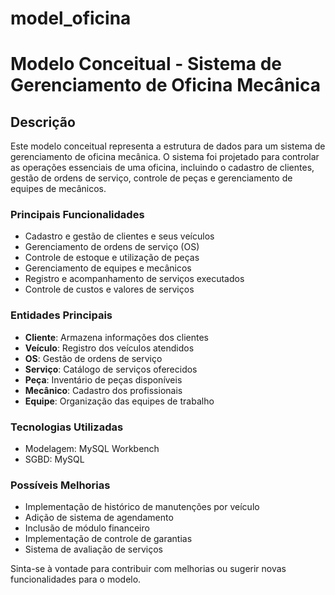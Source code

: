 # model_oficina
# Modelo Conceitual - Sistema de Gerenciamento de Oficina Mecânica

## Descrição
Este modelo conceitual representa a estrutura de dados para um sistema de gerenciamento de oficina mecânica. O sistema foi projetado para controlar as operações essenciais de uma oficina, incluindo o cadastro de clientes, gestão de ordens de serviço, controle de peças e gerenciamento de equipes de mecânicos.

### Principais Funcionalidades
- Cadastro e gestão de clientes e seus veículos
- Gerenciamento de ordens de serviço (OS)
- Controle de estoque e utilização de peças
- Gerenciamento de equipes e mecânicos
- Registro e acompanhamento de serviços executados
- Controle de custos e valores de serviços

### Entidades Principais
- **Cliente**: Armazena informações dos clientes
- **Veículo**: Registro dos veículos atendidos
- **OS**: Gestão de ordens de serviço
- **Serviço**: Catálogo de serviços oferecidos
- **Peça**: Inventário de peças disponíveis
- **Mecânico**: Cadastro dos profissionais
- **Equipe**: Organização das equipes de trabalho

### Tecnologias Utilizadas
- Modelagem: MySQL Workbench
- SGBD: MySQL

### Possíveis Melhorias
- Implementação de histórico de manutenções por veículo
- Adição de sistema de agendamento
- Inclusão de módulo financeiro
- Implementação de controle de garantias
- Sistema de avaliação de serviços

Sinta-se à vontade para contribuir com melhorias ou sugerir novas funcionalidades para o modelo.
